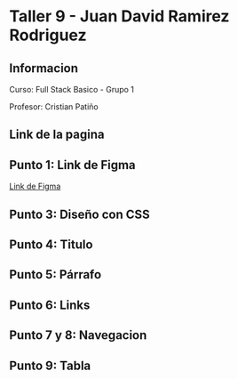 <h1>Taller 9 - Juan David Ramirez Rodriguez</h1>

<h2>Informacion</h2>
<p>Curso: Full Stack Basico - Grupo 1</p>
<p>Profesor: Cristian Patiño</p>

<h2>Link de la pagina</h2>

<h2>Punto 1: Link de Figma</h2>

<a href="https://www.figma.com/file/p6P4MxfltzanhuuMl05lx1/Juan-David-Ramirez-Rodriguez?type=design&node-id=0%3A1&mode=design&t=wegiIv5AI2fDnGEn-1">Link de Figma</a>

<h2>Punto 3: Diseño con CSS</h2>

<h2>Punto 4: Titulo</h2>

<h2>Punto 5: Párrafo</h2>

<h2>Punto 6: Links</h2>

<h2>Punto 7 y 8: Navegacion</h2>

<h2>Punto 9: Tabla</h2>

